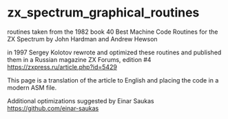 # zx_spectrum_graphical_routines
routines taken from the 1982 book  40 Best Machine Code Routines for the ZX Spectrum by John Hardman and Andrew Hewson

in 1997 Sergey Kolotov rewrote and optimized these routines and published them in a Russian magazine ZX Forums, edition #4
https://zxpress.ru/article.php?id=5429

This page is a translation of the article to English and placing the code in a modern ASM file.

Additional optimizations suggested by Einar Saukas
https://github.com/einar-saukas

